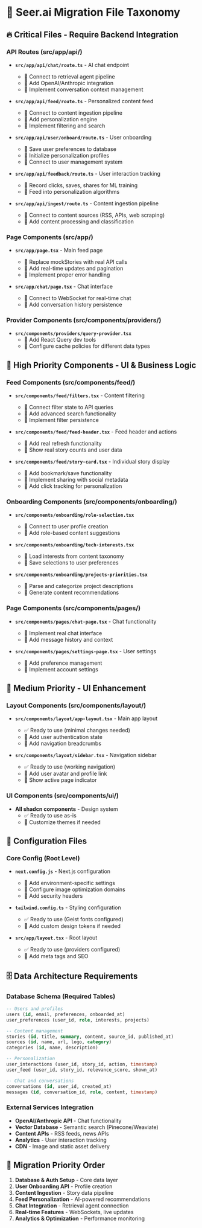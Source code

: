 # 📁 Seer.ai Migration File Taxonomy

## 🔥 Critical Files - Require Backend Integration

### API Routes (src/app/api/)
- **`src/app/api/chat/route.ts`** - AI chat endpoint
  - 🔄 Connect to retrieval agent pipeline
  - 🔄 Add OpenAI/Anthropic integration
  - 🔄 Implement conversation context management

- **`src/app/api/feed/route.ts`** - Personalized content feed
  - 🔄 Connect to content ingestion pipeline  
  - 🔄 Add personalization engine
  - 🔄 Implement filtering and search

- **`src/app/api/user/onboard/route.ts`** - User onboarding
  - 🔄 Save user preferences to database
  - 🔄 Initialize personalization profiles
  - 🔄 Connect to user management system

- **`src/app/api/feedback/route.ts`** - User interaction tracking
  - 🔄 Record clicks, saves, shares for ML training
  - 🔄 Feed into personalization algorithms

- **`src/app/api/ingest/route.ts`** - Content ingestion pipeline
  - 🔄 Connect to content sources (RSS, APIs, web scraping)
  - 🔄 Add content processing and classification

### Page Components (src/app/)
- **`src/app/page.tsx`** - Main feed page
  - 🔄 Replace mockStories with real API calls
  - 🔄 Add real-time updates and pagination
  - 🔄 Implement proper error handling

- **`src/app/chat/page.tsx`** - Chat interface
  - 🔄 Connect to WebSocket for real-time chat
  - 🔄 Add conversation history persistence

### Provider Components (src/components/providers/)
- **`src/components/providers/query-provider.tsx`**
  - 🔄 Add React Query dev tools
  - 🔄 Configure cache policies for different data types

## 🎯 High Priority Components - UI & Business Logic

### Feed Components (src/components/feed/)
- **`src/components/feed/filters.tsx`** - Content filtering
  - 🔄 Connect filter state to API queries
  - 🔄 Add advanced search functionality
  - 🔄 Implement filter persistence

- **`src/components/feed/feed-header.tsx`** - Feed header and actions
  - 🔄 Add real refresh functionality
  - 🔄 Show real story counts and user data

- **`src/components/feed/story-card.tsx`** - Individual story display
  - 🔄 Add bookmark/save functionality  
  - 🔄 Implement sharing with social metadata
  - 🔄 Add click tracking for personalization

### Onboarding Components (src/components/onboarding/)
- **`src/components/onboarding/role-selection.tsx`**
  - 🔄 Connect to user profile creation
  - 🔄 Add role-based content suggestions

- **`src/components/onboarding/tech-interests.tsx`**
  - 🔄 Load interests from content taxonomy
  - 🔄 Save selections to user preferences

- **`src/components/onboarding/projects-priorities.tsx`**
  - 🔄 Parse and categorize project descriptions
  - 🔄 Generate content recommendations

### Page Components (src/components/pages/)
- **`src/components/pages/chat-page.tsx`** - Chat functionality
  - 🔄 Implement real chat interface
  - 🔄 Add message history and context

- **`src/components/pages/settings-page.tsx`** - User settings
  - 🔄 Add preference management
  - 🔄 Implement account settings

## 🎨 Medium Priority - UI Enhancement

### Layout Components (src/components/layout/)
- **`src/components/layout/app-layout.tsx`** - Main app layout
  - ✅ Ready to use (minimal changes needed)
  - 🔄 Add user authentication state
  - 🔄 Add navigation breadcrumbs

- **`src/components/layout/sidebar.tsx`** - Navigation sidebar  
  - ✅ Ready to use (working navigation)
  - 🔄 Add user avatar and profile link
  - 🔄 Show active page indicator

### UI Components (src/components/ui/)
- **All shadcn components** - Design system
  - ✅ Ready to use as-is
  - 🔄 Customize themes if needed

## 📝 Configuration Files

### Core Config (Root Level)
- **`next.config.js`** - Next.js configuration
  - 🔄 Add environment-specific settings
  - 🔄 Configure image optimization domains
  - 🔄 Add security headers

- **`tailwind.config.ts`** - Styling configuration  
  - ✅ Ready to use (Geist fonts configured)
  - 🔄 Add custom design tokens if needed

- **`src/app/layout.tsx`** - Root layout
  - ✅ Ready to use (providers configured)
  - 🔄 Add meta tags and SEO

## 🗄️ Data Architecture Requirements

### Database Schema (Required Tables)
```sql
-- Users and profiles
users (id, email, preferences, onboarded_at)
user_preferences (user_id, role, interests, projects)

-- Content management  
stories (id, title, summary, content, source_id, published_at)
sources (id, name, url, logo, category)
categories (id, name, description)

-- Personalization
user_interactions (user_id, story_id, action, timestamp)
user_feed (user_id, story_id, relevance_score, shown_at)

-- Chat and conversations
conversations (id, user_id, created_at)
messages (id, conversation_id, role, content, timestamp)
```

### External Services Integration
- **OpenAI/Anthropic API** - Chat functionality
- **Vector Database** - Semantic search (Pinecone/Weaviate)
- **Content APIs** - RSS feeds, news APIs
- **Analytics** - User interaction tracking
- **CDN** - Image and static asset delivery

## 🚀 Migration Priority Order

1. **Database & Auth Setup** - Core data layer
2. **User Onboarding API** - Profile creation 
3. **Content Ingestion** - Story data pipeline
4. **Feed Personalization** - AI-powered recommendations
5. **Chat Integration** - Retrieval agent connection
6. **Real-time Features** - WebSockets, live updates
7. **Analytics & Optimization** - Performance monitoring